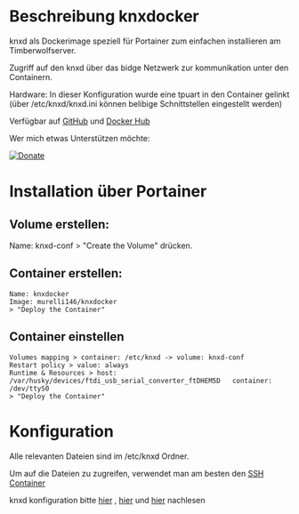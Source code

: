 # Beschreibung knxdocker

knxd als Dockerimage speziell für Portainer zum einfachen installieren am Timberwolfserver.

Zugriff auf den knxd über das bidge Netzwerk zur kommunikation unter den Containern.

Hardware: In dieser Konfiguration wurde eine tpuart in den Container gelinkt (über /etc/knxd/knxd.ini können belibige Schnittstellen eingestellt werden)

Verfügbar auf [GitHub](https://github.com/murelli146/knxdocker) und [Docker Hub](https://hub.docker.com/r/murelli146/knxdocker)

Wer mich etwas Unterstützen möchte:

[![Donate](https://img.shields.io/badge/Donate-PayPal-green.svg)](https://paypal.me/murelli146?locale.x=de_DE)


# Installation über Portainer

## Volume erstellen:
Name: knxd-conf > "Create the Volume" drücken.

## Container erstellen:
```
Name: knxdocker
Image: murelli146/knxdocker
> "Deploy the Container"
```
## Container einstellen
```
Volumes mapping > container: /etc/knxd -> volume: knxd-conf
Restart policy > value: always
Runtime & Resources > host: /var/husky/devices/ftdi_usb_serial_converter_ftDHEM5D   container: /dev/ttyS0
> "Deploy the Container"
```

# Konfiguration

Alle relevanten Dateien sind im /etc/knxd Ordner.

Um auf die Dateien zu zugreifen, verwendet man am besten den [SSH Container](https://forum.timberwolf.io/app.php/kb/viewarticle?a=70 )

knxd konfiguration bitte [hier](https://github.com/knxd/knxd/blob/master/doc/inifile.rst) , [hier](https://github.com/knxd/knxd/wiki) und [hier](https://knx-user-forum.de/forum/projektforen/knxd/1338248-konfiguration-plausibel) nachlesen
